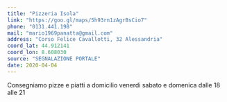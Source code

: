 ```yaml
---
title: "Pizzeria Isola"
link: "https://goo.gl/maps/5h93rn1zAgrBsCio7"
phone: "0131.441.198"
mail: "mario1969panatta@gmail.com"
address: "Corso Felice Cavallotti, 32 Alessandria"
coord_lat: 44.912141
coord_lon: 8.608030 
source: "SEGNALAZIONE PORTALE"
date: 2020-04-04
---
```


Consegniamo pizze e piatti a domicilio venerdi sabato e domenica dalle 18 alle 21
